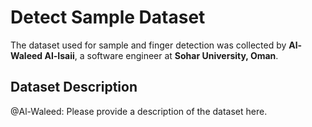 # Detect Sample Dataset

The dataset used for sample and finger detection was collected by **Al-Waleed Al-Isaii**, a software engineer at **Sohar University, Oman**.

## Dataset Description

@Al-Waleed: Please provide a description of the dataset here.
